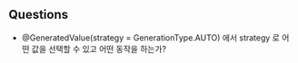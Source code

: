 

## Questions
- @GeneratedValue(strategy = GenerationType.AUTO) 에서 strategy 로 어떤 값을 선택할 수 있고 어떤 동작을 하는가?